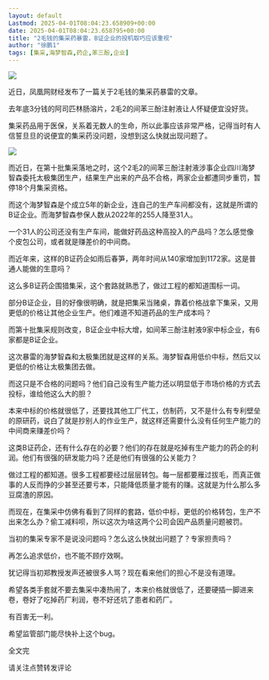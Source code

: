 ```yaml
---
layout: default
Lastmod: 2025-04-01T08:04:23.658909+00:00
date: 2025-04-01T08:04:23.658795+00:00
title: "2毛钱的集采药暴雷，B证企业的投机取巧应该重视"
author: "徐鹏1"
tags: [集采,海梦智森,药企,苯三酚,企业]
---
```


![](https://images.weserv.nl/?url=https%3A//mmbiz.qpic.cn/mmbiz_jpg/USgIMppDSm4icHggxLuCZiaPDtIzTzd7Y38bn4IpmOUlElwpPMPL4LBqaAkqtPibxDSvgUXuM6VcdQeb7fmVBZib4g/640%3Fwx_fmt%3Djpeg)

近日，凤凰网财经发布了一篇关于2毛钱的集采药暴雷的文章。

去年底3分钱的阿司匹林肠溶片，2毛2的间苯三酚注射液让人怀疑便宜没好货。

集采药品用于医保，关系着无数人的生命，所以此事应该非常严格，记得当时有人信誓旦旦的说便宜的集采药没问题，没想到这么快就出现问题了。

![](https://images.weserv.nl/?url=https%3A//mmbiz.qpic.cn/mmbiz_jpg/USgIMppDSm4icHggxLuCZiaPDtIzTzd7Y39yXHLYxogic9icNZ3NtjxlySFv1JicicMHlDQThM3vBvGtESSsl4ibz2Fyw/640%3Fwx_fmt%3Djpeg)

而近日，在第十批集采落地之时，这个2毛2的间苯三酚注射液涉事企业四川海梦智森委托太极集团生产，结果生产出来的产品不合格，两家企业都遭同步重罚，暂停18个月集采资格。

而这个海梦智森是个成立5年的新企业，连自己的生产车间都没有，这就是所谓的B证企业。而海梦智森参保人数从2022年的255人降至31人。

一个31人的公司还没有生产车间，能做好药品这种高投入的产品吗？怎么感觉像个皮包公司，或者就是赚差价的中间商。

而近年来，这样的B证药企如雨后春笋，两年时间从140家增加到1172家。这是普通人能做的生意吗？

这么多B证药企围猎集采，这个套路就熟悉了，做过工程的都知道围标一词。

部分B证企业，目的好像很明确，就是把集采当赌桌，靠着价格战拿下集采，又用更低的价格让其他企业生产。他们难道不知道药品的生产成本吗？

而第十批集采规则改变，B证企业中标大增，如间苯三酚注射液9家中标企业，有6家都是B证企业。

这次暴雷的海梦智森和太极集团就是这样的关系。海梦智森用低价中标，然后又以更低的价格让太极集团去做。

而这只是不合格的问题吗？他们自己没有生产能力还以明显低于市场价格的方式去投标，谁给他这么大的胆？

本来中标的价格就很低了，还要找其他工厂代工，仿制药，又不是什么有专利壁垒的原研药，说白了就是抄别人的作业生产，就这样还需要什么没有任何生产能力的中间商来赚差价吗？

这类B证药企，还有什么存在的必要？他们的存在就是吃掉有生产能力的药企的利润。他们有很强的研发能力吗？还是他们有很强的公关能力？

做过工程的都知道。很多工程都要经过层层转包。每一层都要雁过拔毛，而真正做事的人反而挣的少甚至还要亏本，只能降低质量才能有的赚。这就是为什么那么多豆腐渣的原因。

而现在，在集采中仿佛有看到了同样的套路，低价中标，更低的价格转包，生产不出来怎么办？偷工减料呗，所以这次为啥这两个公司会因产品质量问题被罚。

当初的集采专家不是说没问题吗？怎么这么快就出问题了？专家担责吗？

再怎么追求低价，也不能不顾疗效啊。

犹记得当初郑教授发声还被很多人骂？现在看来他们的担心不是没有道理。

希望各类手套就不要去集采中凑热闹了，本来价格就很低了，还要硬插一脚进来卷，卷好了吃掉药厂利润，卷不好还坑了患者和药厂。

有百害无一利。

希望监管部门能尽快补上这个bug。

全文完

请关注点赞转发评论

